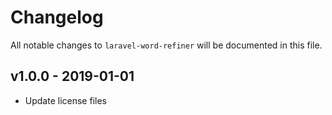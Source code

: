# Changelog

All notable changes to `laravel-word-refiner` will be documented in this file.

## v1.0.0 - 2019-01-01

- Update license files
